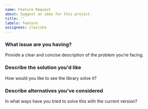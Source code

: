```yaml
---
name: Feature Request
about: Suggest an idea for this project.
title: ''
labels: feature
assignees: claviska
---
```


### What issue are you having?

Provide a clear and concise description of the problem you're facing.

### Describe the solution you'd like

How would you like to see the library solve it?

### Describe alternatives you've considered

In what ways have you tried to solve this with the current version?
